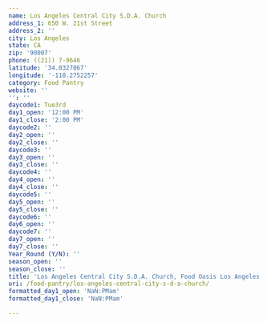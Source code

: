 ```yaml
---
name: Los Angeles Central City S.D.A. Church
address_1: 650 W. 21st Street
address_2: ''
city: Los Angeles
state: CA
zip: '90007'
phone: ((21)) 7-9646
latitude: '34.0327067'
longitude: '-118.2752257'
category: Food Pantry
website: ''
'': ''
daycode1: Tue3rd
day1_open: '12:00 PM'
day1_close: '2:00 PM'
daycode2: ''
day2_open: ''
day2_close: ''
daycode3: ''
day3_open: ''
day3_close: ''
daycode4: ''
day4_open: ''
day4_close: ''
daycode5: ''
day5_open: ''
day5_close: ''
daycode6: ''
day6_open: ''
daycode7: ''
day7_open: ''
day7_close: ''
Year_Round (Y/N): ''
season_open: ''
season_close: ''
title: 'Los Angeles Central City S.D.A. Church, Food Oasis Los Angeles'
uri: /food-pantry/los-angeles-central-city-s-d-a-church/
formatted_day1_open: 'NaN:PMam'
formatted_day1_close: 'NaN:PMam'

---
```

